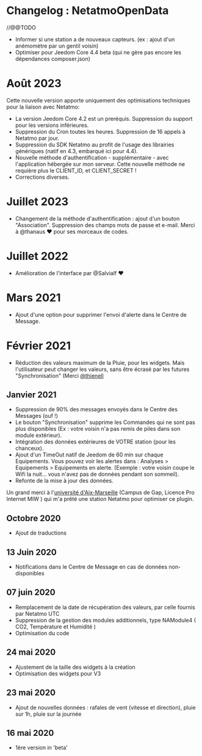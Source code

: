 # Changelog : NetatmoOpenData

//@@TODO
- Informer si une station a de nouveaux capteurs. (ex : ajout d'un anémomètre par un gentil voisin)
- Optimiser pour Jeedom Core 4.4 beta (qui ne gère pas encore les dépendances composer.json)

# Août 2023
Cette nouvelle version apporte uniquement des optimisations techniques pour la liaison avec Netatmo: 
- La version Jeedom Core 4.2 est un preréquis. Suppression du support pour les versions inférieures. 
- Suppression du Cron toutes les heures. Suppression de 16 appels à Netatmo par jour.  
- Suppression du SDK Netatmo au profit de l'usage des librairies génériques (natif en 4.3, embarqué ici pour 4.4).
- Nouvelle méthode d'authentification - supplémentaire - avec l'application hébergée sur mon serveur. Cette nouvelle méthode ne requière plus le CLIENT_ID, et CLIENT_SECRET !
- Corrections diverses.

# Juillet 2023
- Changement de la méthode d'authentification : ajout d'un bouton "Association". Suppression des champs mots de passe et e-mail. Merci à @thanaus ❤ pour ses morceaux de codes.️

# Juillet 2022
- Amélioration de l'interface par @Salvialf ❤️

# Mars 2021 
- Ajout d'une option pour supprimer l'envoi d'alerte dans le Centre de Message.

# Février 2021
- Réduction des valeurs maximum de la Pluie, pour les widgets. Mais l'utilisateur peut changer les valeurs, sans être écrasé par les futures "Synchronisation" (Merci [@thienell](https://community.jeedom.com/u/thienell)

## Janvier 2021
- Suppression de 90% des messages envoyés dans le Centre des Messages (ouf !)
- Le bouton "Synchronisation" supprime les Commandes qui ne sont pas plus disponibles (Ex : votre voisin n'a pas remis de piles dans son module extérieur).
- Intégration des données extérieures de VOTRE station (pour les chanceux).
- Ajout d'un TimeOut natif de Jeedom de 60 min sur chaque Equipements. Vous pouvez voir les alertes dans : Analyses > Equipements > Equipements en alerte. (Exemple : votre voisin coupe le Wifi la nuit... vous n'avez pas de données pendant son sommeil).
- Refonte de la mise à jour des données.

Un grand merci à l'[université d'Aix-Marseille](http://www.gap.univ-mrs.fr/miw/) (Campus de Gap, Licence Pro Internet MIW ) qui m'a prêté une station Netatmo pour optimiser ce plugin. 

## Octobre 2020
- Ajout de traductions

## 13 Juin 2020  
- Notifications dans le Centre de Message en cas de données non-disponibles

## 07 juin 2020
- Remplacement de la date de récupération des valeurs, par celle fournis par Netatmo UTC
- Suppression de la gestion des modules additionnels, type NAModule4 ( CO2, Température et Humidité )
- Optimisation du code

## 24 mai 2020 
- Ajustement de la taille des widgets à la création
- Optimisation des widgets pour V3

## 23 mai 2020
- Ajout de nouvelles données : rafales de vent (vitesse et direction), pluie sur 1h, pluie sur la journée

## 16 mai 2020
- 1ère version in 'beta'
